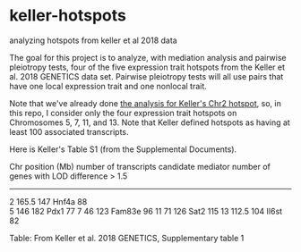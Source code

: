 # keller-hotspots
analyzing hotspots from keller et al 2018 data


The goal for this project is to analyze, with mediation analysis and pairwise pleiotropy tests, four of the five expression trait hotspots from the Keller et al. 2018 GENETICS data set. Pairwise pleiotropy tests will all use pairs that have one local expression trait and one nonlocal trait.

Note that we've already done [the analysis for Keller's Chr2 hotspot](https://github.com/fboehm/keller2018-chr2-hotspot-chtc
), so, in this repo, I consider only the four expression trait hotspots on Chromosomes 5, 7, 11, and 13. Note that Keller defined hotspots as having at least 100 associated transcripts.

Here is Keller's Table S1 (from the Supplemental Documents).

Chr   position (Mb)   number of transcripts   candidate mediator   number of genes with LOD difference > 1.5
---   -----------     ---------------------   ------------------   -----------------------------------------
2     165.5           147                     Hnf4a                88     
5     146             182                     Pdx1                 77
7     46              123                     Fam83e               96
11    71              126                     Sat2                 115
13    112.5           104                     Il6st                82

Table: From Keller et al. 2018 GENETICS, Supplementary table 1

